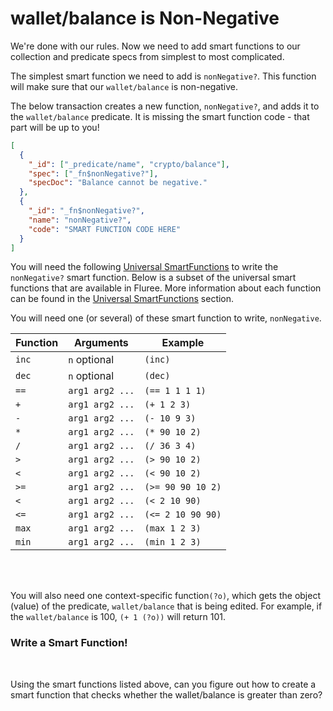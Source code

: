 # wallet/balance is Non-Negative

We're done with our rules. Now we need to add smart functions to our collection and predicate specs from simplest to most complicated.

The simplest smart function we need to add is `nonNegative?`. This function will make sure that our `wallet/balance` is non-negative.

The below transaction creates a new function, `nonNegative?`, and adds it to the `wallet/balance` predicate. It is missing the smart function code - that part will be up to you!

```json
[
  {
    "_id": ["_predicate/name", "crypto/balance"],
    "spec": ["_fn$nonNegative?"],
    "specDoc": "Balance cannot be negative."
  },
  {
    "_id": "_fn$nonNegative?",
    "name": "nonNegative?",
    "code": "SMART FUNCTION CODE HERE"
  }
]
```

You will need the following [Universal SmartFunctions](/overview/schema/smartfunctions.mdx#universal-functions) to write the `nonNegative?` smart function. Below is a subset of the universal smart functions that are available in Fluree. More information about each function can be found in the [Universal SmartFunctions](/overview/schema/smartfunctions.mdx#universal-functions) section.

You will need one (or several) of these smart function to write, `nonNegative`.

| Function | Arguments       | Example           |
| -------- | --------------- | ----------------- |
| `inc`    | `n` optional    | `(inc)`           |
| `dec`    | `n` optional    | `(dec)`           |
| `==`     | `arg1 arg2 ...` | `(== 1 1 1 1)`    |
| `+`      | `arg1 arg2 ...` | `(+ 1 2 3)`       |
| `-`      | `arg1 arg2 ...` | `(- 10 9 3)`      |
| `*`      | `arg1 arg2 ...` | `(* 90 10 2)`     |
| `/`      | `arg1 arg2 ...` | `(/ 36 3 4)`      |
| `>`      | `arg1 arg2 ...` | `(> 90 10 2)`     |
| `<`      | `arg1 arg2 ...` | `(< 90 10 2)`     |
| `>=`     | `arg1 arg2 ...` | `(>= 90 90 10 2)` |
| `<`      | `arg1 arg2 ...` | `(< 2 10 90)`     |
| `<=`     | `arg1 arg2 ...` | `(<= 2 10 90 90)` |
| `max`    | `arg1 arg2 ...` | `(max 1 2 3)`     |
| `min`    | `arg1 arg2 ...` | `(min 1 2 3)`     |

<br/>
<br/>

You will also need one context-specific function`(?o)`, which gets the object (value) of the predicate, `wallet/balance` that is being edited. For example, if the `wallet/balance` is 100, `(+ 1 (?o))` will return 101.

<div class="challenge">
<h3>Write a Smart Function!</h3>
<br/>
<p>Using the smart functions listed above, can you figure out how to create a smart function that checks whether the wallet/balance is greater than zero?</p>
</div>
<br/>
<br/>
